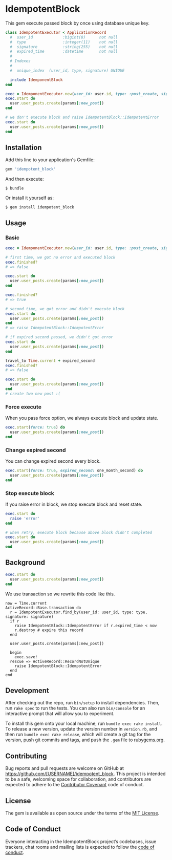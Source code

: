 # IdempotentBlock

This gem execute passed block by once using database unique key.  

```ruby
class IdempotentExecutor < ApplicationRecord
  #  user_id             :bigint(8)      not null
  #  type                :integer(11)    not null
  #  signature           :string(255)    not null
  #  expired_time        :datetime       not null
  #
  # Indexes
  #
  #  unique_index  (user_id, type, signature) UNIQUE

  include IdemponentBlock
end

exec = IdemponentExecutor.new(user_id: user.id, type: :post_create, signature: 'abcdefg')
exec.start do
  user.user_posts.create(params[:new_post])
end

# we don't execute block and raise IdempotentBlock::IdempotentError
exec.start do
  user.user_posts.create(params[:new_post])
end
```

## Installation

Add this line to your application's Gemfile:

```ruby
gem 'idempotent_block'
```

And then execute:

    $ bundle

Or install it yourself as:

    $ gem install idempotent_block

## Usage

### Basic
```ruby
exec = IdemponentExecutor.new(user_id: user.id, type: :post_create, signature: 'abcdefg')

# first time, we got no error and executed block 
exec.finished?
# => false

exec.start do
  user.user_posts.create(params[:new_post])
end

exec.finished?
# => true

# second time, we got error and didn't execute block
exec.start do
  user.user_posts.create(params[:new_post])
end
# => raise IdempotentBlock::IdempotentError

# if expired second passed, we didn't got error
exec.start do
  user.user_posts.create(params[:new_post])
end

travel_to Time.current + expired_second
exec.finished?
# => false

exec.start do
  user.user_posts.create(params[:new_post])
end
# create two new post :(
```

### Force execute
When you pass force option, we always execute block and update state.

```ruby
exec.start(force: true) do
  user.user_posts.create(params[:new_post])
end
```

### Change expired second

You can change expired second every block.
```ruby
exec.start(force: true, expired_second: one_month_second) do
  user.user_posts.create(params[:new_post])
end
```

### Stop execute block
If you raise error in block, we stop execute block and reset state.

```ruby
exec.start do
  raise 'error'
end

# when retry, execute block because above block didn't completed
exec.start do
  user.user_posts.create(params[:new_post])
end

```

## Background
```ruby
exec.start do
  user.user_posts.create(params[:new_post])
end
```

We use transaction so we rewrite this code like this. 

```
now = Time.current
ActiveRecord::Base.transaction do
  r = IdempotentExecutor.find_by(user_id: user_id, type: type, signature: signature)
  if r
    raise IdempotentBlock::IdempotentError if r.expired_time < now
    r.destroy # expire this record
  end 
   
  user.user_posts.create(params[:new_post])

  begin
    exec.save!
  rescue => ActiveRecord::RecordNotUnique
    raise IdempotentBlock::IdempotentError
  end 
end
```

## Development

After checking out the repo, run `bin/setup` to install dependencies. Then, run `rake spec` to run the tests. You can also run `bin/console` for an interactive prompt that will allow you to experiment.

To install this gem onto your local machine, run `bundle exec rake install`. To release a new version, update the version number in `version.rb`, and then run `bundle exec rake release`, which will create a git tag for the version, push git commits and tags, and push the `.gem` file to [rubygems.org](https://rubygems.org).

## Contributing

Bug reports and pull requests are welcome on GitHub at https://github.com/[USERNAME]/idempotent_block. This project is intended to be a safe, welcoming space for collaboration, and contributors are expected to adhere to the [Contributor Covenant](http://contributor-covenant.org) code of conduct.

## License

The gem is available as open source under the terms of the [MIT License](https://opensource.org/licenses/MIT).

## Code of Conduct

Everyone interacting in the IdempotentBlock project’s codebases, issue trackers, chat rooms and mailing lists is expected to follow the [code of conduct](https://github.com/[USERNAME]/idempotent_block/blob/master/CODE_OF_CONDUCT.md).

